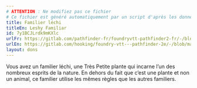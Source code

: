 ```yaml
---
# ATTENTION : Ne modifiez pas ce fichier
# Ce fichier est généré automatiquement par un script d'après les données du module Foundry VTT officiel et de sa traduction
title: Familier léchi
titleEn: Leshy Familiar
id: 7y1BCJLrdk9mKXlc
urlFr: https://gitlab.com/pathfinder-fr/foundryvtt-pathfinder2-fr/-/blob/master/data/feats/7y1BCJLrdk9mKXlc.htm
urlEn: https://gitlab.com/hooking/foundry-vtt---pathfinder-2e/-/blob/master/packs/data/feats.db/leshy-familiar.json
layout: dons
---
```

Vous avez un familier léchi, une Très Petite plante qui incarne l’un des nombreux esprits de la nature. En dehors du fait que c’est une plante et non un animal, ce familier utilise les mêmes règles que les autres familiers.
